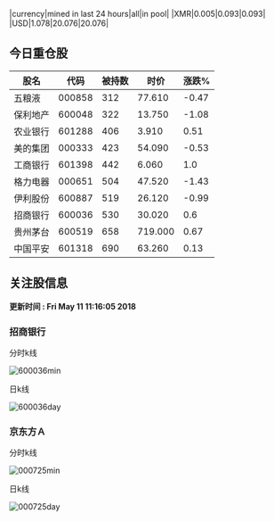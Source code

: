 |currency|mined in last 24 hours|all|in pool|
|XMR|0.005|0.093|0.093|
|USD|1.078|20.076|20.076|

## 今日重仓股 

|股名|代码|被持数|时价|涨跌%|
|---|---|---|---|---|
|五粮液|000858|312|77.610|-0.47|
|保利地产|600048|322|13.750|-1.08|
|农业银行|601288|406|3.910|0.51|
|美的集团|000333|423|54.090|-0.53|
|工商银行|601398|442|6.060|1.0|
|格力电器|000651|504|47.520|-1.43|
|伊利股份|600887|519|26.120|-0.99|
|招商银行|600036|530|30.020|0.6|
|贵州茅台|600519|658|719.000|0.67|
|中国平安|601318|690|63.260|0.13|

## 关注股信息
**更新时间 : Fri May 11 11:16:05 2018**
### 招商银行 
分时k线

![600036min](http://image.sinajs.cn/newchart/min/n/sh600036.gif)

日k线

![600036day](http://image.sinajs.cn/newchart/daily/n/sh600036.gif)

### 京东方Ａ 
分时k线

![000725min](http://image.sinajs.cn/newchart/min/n/sz000725.gif)

日k线

![000725day](http://image.sinajs.cn/newchart/daily/n/sz000725.gif)

